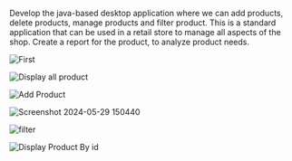 Develop the java-based desktop application where we can add products, delete products, manage products and filter product.
This is a standard application that can be used in a retail store to manage all aspects of the shop.
Create a report for the product, to analyze product needs.

![First](https://github.com/PratikZ20/Product_Management/assets/152639189/01cf9ed9-60d1-4d7e-ac65-5c3d6813dde7)

![Display all product](https://github.com/PratikZ20/Product_Management/assets/152639189/83315bff-97b5-489a-b059-4e7df48445ba)

![Add Product](https://github.com/PratikZ20/Product_Management/assets/152639189/08d5ed37-fcad-4da5-b72e-5051b8e4b8a3)

![Screenshot 2024-05-29 150440](https://github.com/PratikZ20/Product_Management/assets/152639189/dc8d464e-653b-4432-b373-7039c55289ad)

![filter](https://github.com/PratikZ20/Product_Management/assets/152639189/643825e3-1bb7-4445-9ad7-cd91726f7c78)

![Display Product By id](https://github.com/PratikZ20/Product_Management/assets/152639189/72a74703-858c-430a-955b-db5691851bb3)


